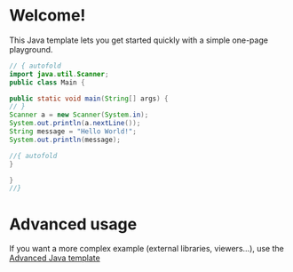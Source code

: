 # Welcome!

This Java template lets you get started quickly with a simple one-page playground.

```java runnable
// { autofold
import java.util.Scanner;
public class Main {

public static void main(String[] args) {
// }
Scanner a = new Scanner(System.in);
System.out.println(a.nextLine());
String message = "Hello World!";
System.out.println(message);

//{ autofold
}

}
//}
```

# Advanced usage

If you want a more complex example (external libraries, viewers...), use the [Advanced Java template](https://tech.io/select-repo/385)
